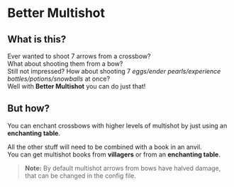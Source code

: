 # Better Multishot
## What is this?
Ever wanted to shoot 7 arrows from a crossbow?
<br />
What about shooting them from a bow?
<br />
Still not impressed? How about shooting 7 *eggs/ender pearls/experience bottles/potions/snowballs* at once?
<br />
Well with **Better Multishot** you can do just that!
## But how?
You can enchant crossbows with higher levels of multishot by just using an **enchanting table**.

All the other stuff will need to be combined with a book in an anvil.
<br />
You can get multishot books from **villagers** or from an **enchanting table**.

> **Note:** By default multishot arrows from bows have halved damage, that can be changed in the config file.

